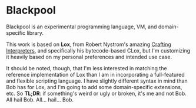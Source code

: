 # Blackpool

Blackpool is an experimental programming language, VM, and domain-specific library.

This work is based on **Lox**, from Robert Nystrom's amazing [Crafting Interpreters](https://craftinginterpreters.com), and specifically his bytecode-based CLox, but I'm customizing it heavily based on my personal preferences and intended use case.

It should be noted, though, that I'm less interested in matching the reference implementation of Lox than I am in incorporating a full-featured and flexible scripting language.  I have slightly different syntax in mind than Bob has for Lox, and I'm going to add some domain-specific extensions, etc.   So **TL;DR**: if something's weird or ugly or broken, it's me and not Bob.  All hail Bob.  All... hail... Bob.
